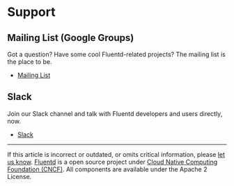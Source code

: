 # Support


## Mailing List (Google Groups)

Got a question? Have some cool Fluentd-related projects? The mailing
list is the place to be.

-   [Mailing List](https://groups.google.com/forum/#!forum/fluentd)


## Slack

Join our Slack channel and talk with Fluentd developers and users
directly, now.

-   [Slack](http://slack.fluentd.org/)


------------------------------------------------------------------------

If this article is incorrect or outdated, or omits critical information,
please [let us know](https://github.com/fluent/fluentd-docs/issues?state=open).
[Fluentd](http://www.fluentd.org/) is a open source project under [Cloud Native Computing Foundation (CNCF)](https://cncf.io/). All components
are available under the Apache 2 License.
